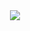 <!DOCTYPE html>
<html lang="pt-br">
<head>
	<meta charset="UTF-8">
	<meta http-equiv="X-UA-Compatible" content="IE=edge">
	<meta name="viewport" content="width=device-width, initial-scale=1.0">
	<title>teste</title>
  <style>
		body {
			width: 100%;
			heigth: 100%;
			display: flex;
			justify-content: center;
		}
   </style>
</head>
<body>
	<img src='./src/imgs/logo.png'></img>
</body>
</html>

